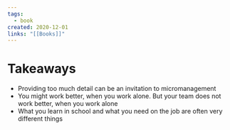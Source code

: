 ```yaml
---
tags:
  - book
created: 2020-12-01
links: "[[Books]]"
---
```

# Takeaways

- Providing too much detail can be an invitation to micromanagement
- You might work better, when you work alone. But your team does not work better, when you work alone
- What you learn in school and what you need on the job are often very different things
